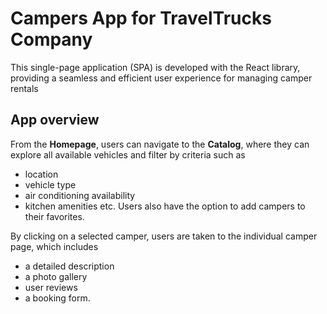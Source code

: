 # Campers App for TravelTrucks Company

This single-page application (SPA) is developed with the React library, providing a seamless and efficient user experience for managing camper rentals

## App overview

From the **Homepage**, users can navigate to the **Catalog**, where they can explore all available vehicles and filter by criteria such as

- location
- vehicle type
- air conditioning availability
- kitchen amenities etc.
  Users also have the option to add campers to their favorites.

By clicking on a selected camper, users are taken to the individual camper page, which includes

- a detailed description
- a photo gallery
- user reviews
- a booking form.

